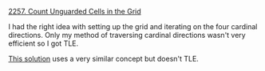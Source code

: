 [2257. Count Unguarded Cells in the Grid](https://leetcode.com/problems/count-unguarded-cells-in-the-grid/)

I had the right idea with setting up the grid and iterating on the four cardinal directions. Only my method of traversing cardinal directions wasn't very efficient so I got TLE.

[This solution](https://leetcode.com/problems/count-unguarded-cells-in-the-grid/discuss/1994677/Python-Very-simple-Python-solution) uses a very similar concept but doesn't TLE.